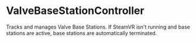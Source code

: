 # ValveBaseStationController
Tracks and manages Valve Base Stations. If SteamVR isn't running and base stations are active, base stations are automatically terminated.
